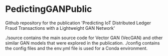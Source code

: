 # PedictingGANPublic
Github repository for the publication 'Predicting IoT Distributed Ledger Fraud Transactions with a Lightweight GAN Network'

./source contains the main source code for Vector GAN (VecGAN) and other similar GAN models that were explored in the 
publication. ./config contains the config files and the env.yml file is used for a Conda environment.

